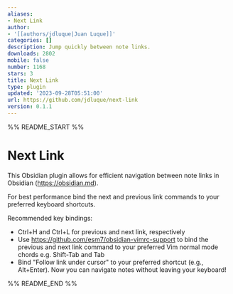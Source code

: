 ```yaml
---
aliases:
- Next Link
author:
- '[[authors/jdluque|Juan Luque]]'
categories: []
description: Jump quickly between note links.
downloads: 2802
mobile: false
number: 1168
stars: 3
title: Next Link
type: plugin
updated: '2023-09-28T05:51:00'
url: https://github.com/jdluque/next-link
version: 0.1.1
---
```


%% README_START %%

# Next Link

This Obsidian plugin allows for efficient navigation between note links in Obsidian (https://obsidian.md).

For best performance bind the next and previous link commands to your preferred keyboard shortcuts. 

Recommended key bindings:
- Ctrl+H and Ctrl+L for previous and next link, respectively
- Use https://github.com/esm7/obsidian-vimrc-support to bind the previous and next link command to your preferred Vim normal mode chords e.g. Shift-Tab and Tab
- Bind "Follow link under cursor" to your preferred shortcut (e.g., Alt+Enter). Now you can navigate notes without leaving your keyboard!


%% README_END %%